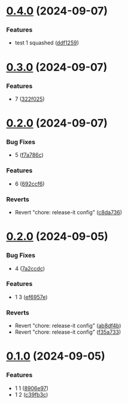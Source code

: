 

# [0.4.0](https://github.com/heryTz/test-release-it/compare/v0.3.0...v0.4.0) (2024-09-07)


### Features

* test 1 squashed ([ddf1259](https://github.com/heryTz/test-release-it/commit/ddf12595b11649029de1e3bef38fc1ccc6015283))

# [0.3.0](https://github.com/heryTz/test-release-it/compare/v0.2.0...v0.3.0) (2024-09-07)


### Features

* 7 ([322f025](https://github.com/heryTz/test-release-it/commit/322f02545548ebcab503824d43d9a34dc1f877b7))

# [0.2.0](https://github.com/heryTz/test-release-it/compare/v0.1.1...v0.2.0) (2024-09-07)


### Bug Fixes

* 5 ([f7a786c](https://github.com/heryTz/test-release-it/commit/f7a786cc4af4434f761106443dbca5fea3ed88fe))


### Features

* 6 ([692ccf6](https://github.com/heryTz/test-release-it/commit/692ccf659aebf1196944664892cace7fea4b5fca))


### Reverts

* Revert "chore: release-it config" ([c8da736](https://github.com/heryTz/test-release-it/commit/c8da736c53f8f1c882033b874615d5ced75abbca))

# [0.2.0](https://github.com/heryTz/test-release-it/compare/v0.1.0...v0.2.0) (2024-09-05)


### Bug Fixes

* 4 ([7a2ccdc](https://github.com/heryTz/test-release-it/commit/7a2ccdc6482b9834e843f9acf9f92692ea7f3045))


### Features

* 1 3 ([ef6957e](https://github.com/heryTz/test-release-it/commit/ef6957eca7348b34ca48c0b27f80184f419a1658))


### Reverts

* Revert "chore: release-it config" ([ab8df4b](https://github.com/heryTz/test-release-it/commit/ab8df4b805af0c869711543265d2ac92a070b62f))
* Revert "chore: release-it config" ([f35a733](https://github.com/heryTz/test-release-it/commit/f35a733ca2d7d7efac190e34bdf7e1241b677484))

# [0.1.0](https://github.com/heryTz/test-release-it/compare/v0.0.3...v0.1.0) (2024-09-05)


### Features

* 1 1 ([8906e97](https://github.com/heryTz/test-release-it/commit/8906e9763d0f112f939f4047d3b211b9f79fe412))
* 1 2 ([c39fb3c](https://github.com/heryTz/test-release-it/commit/c39fb3c9d1ed467239a316f792fa0ac879ac37f6))
